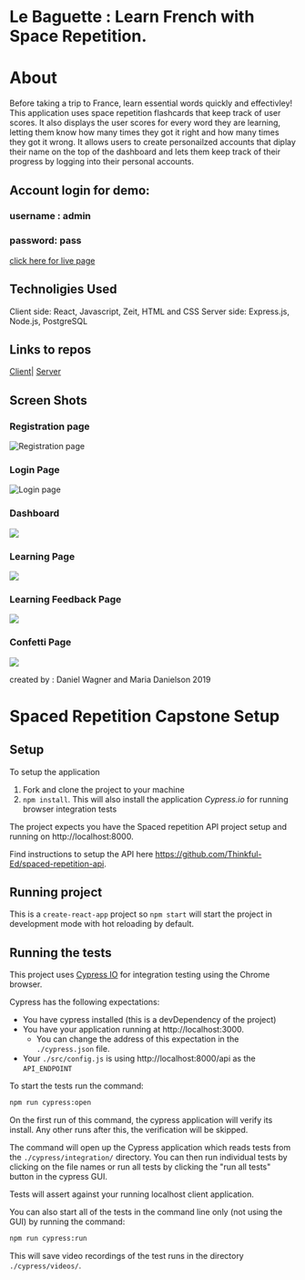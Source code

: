  # Le Baguette : Learn French with Space Repetition.

 # About
 Before taking a trip to France, learn essential words quickly and effectivley! This application uses space repetition flashcards that keep track of user scores. It also displays the user scores for every word they are learning, letting them know how many times they got it right and how many times they got it wrong. It allows users to create personailzed accounts that diplay their name on the top of the dashboard and lets them keep track of their progress by logging into their personal accounts.

## Account login for demo: 
### username : admin
### password: pass


[click here for live page](https://spaced-repetition-app.mal3905.now.sh/learn)


## Technoligies Used
Client side: React, Javascript, Zeit, HTML and CSS
Server side: Express.js, Node.js, PostgreSQL

## Links to repos
[Client](https://github.com/thinkful-ei-heron/Dan_Maria_Spaced-Repetition.git)| [Server](https://github.com/thinkful-ei-heron/Dan_Maria_Spaced-Repitition-API.git)

## Screen Shots
### Registration page 
![Registration page](./readme-images/main.png)
### Login Page
![Login page](./readme-images/login.png)
### Dashboard
![](./readme-images/dashboard.png)
### Learning Page
![](./readme-images/learn.png)
### Learning Feedback Page
![](./readme-images/feedback.png)
### Confetti Page
![](./readme-images/confetti.png)


created by : Daniel Wagner and Maria Danielson 2019







# Spaced Repetition Capstone Setup

## Setup

To setup the application

1. Fork and clone the project to your machine
2. `npm install`. This will also install the application *Cypress.io* for running browser integration tests

The project expects you have the Spaced repetition API project setup and running on http://localhost:8000.

Find instructions to setup the API here https://github.com/Thinkful-Ed/spaced-repetition-api.

## Running project

This is a `create-react-app` project so `npm start` will start the project in development mode with hot reloading by default.

## Running the tests

This project uses [Cypress IO](https://docs.cypress.io) for integration testing using the Chrome browser.

Cypress has the following expectations:

- You have cypress installed (this is a devDependency of the project)
- You have your application running at http://localhost:3000.
  - You can change the address of this expectation in the `./cypress.json` file.
- Your `./src/config.js` is using http://localhost:8000/api as the `API_ENDPOINT`

To start the tests run the command:

```bash
npm run cypress:open
```

On the first run of this command, the cypress application will verify its install. Any other runs after this, the verification will be skipped.

The command will open up the Cypress application which reads tests from the `./cypress/integration/` directory. You can then run individual tests by clicking on the file names or run all tests by clicking the "run all tests" button in the cypress GUI.

Tests will assert against your running localhost client application.

You can also start all of the tests in the command line only (not using the GUI) by running the command:

```bash
npm run cypress:run
```

This will save video recordings of the test runs in the directory `./cypress/videos/`.
